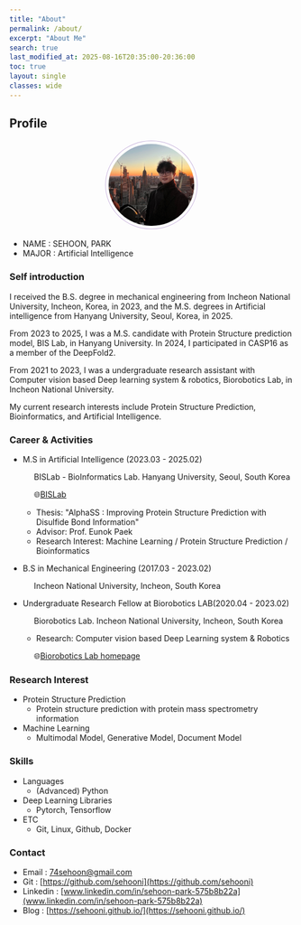 ```yaml
---
title: "About"
permalink: /about/
excerpt: "About Me"
search: true
last_modified_at: 2025-08-16T20:35:00-20:36:00
toc: true
layout: single
classes: wide
---
```


## Profile
<center><img src="/assets/img/Self.jpeg" width="30%" height="30%" style="
border: 1px solid #cab6de;
border-radius: 50%;
padding: 5px;
-moz-border-radius: 50%;
-khtml-border-radius: 50%;
-webkit-border-radius: 50%;
"></center>


* NAME : SEHOON, PARK
* MAJOR : Artificial Intelligence

### Self introduction
I received the B.S. degree in mechanical engineering from Incheon National University, Incheon, Korea, in 2023, and the M.S. degrees in Artificial intelligence from Hanyang University, Seoul, Korea, in 2025. 

From 2023 to 2025, I was a M.S. candidate with Protein Structure prediction model, BIS Lab, in Hanyang University.
In 2024, I participated in CASP16 as a member of the DeepFold2.

From 2021 to 2023, I was a undergraduate research assistant with Computer vision based Deep learning system & robotics, Biorobotics Lab, in Incheon National University.

My current research interests include Protein Structure Prediction, Bioinformatics, and Artificial Intelligence.

### Career & Activities
- M.S in Artificial Intelligence (2023.03 - 2025.02)

    &nbsp;&nbsp;&nbsp;&nbsp; BISLab - BioInformatics Lab. Hanyang University, Seoul, South Korea
  
    &nbsp;&nbsp;&nbsp;&nbsp; 🌐[BISLab](http://bislab.hanyang.ac.kr/)
  - Thesis: "AlphaSS : Improving Protein Structure Prediction with Disulfide Bond Information"
  - Advisor: Prof. Eunok Paek
  - Research Interest: Machine Learning / Protein Structure Prediction / Bioinformatics
  
- B.S in Mechanical Engineering (2017.03 - 2023.02)

    &nbsp;&nbsp;&nbsp;&nbsp; Incheon National University, Incheon, South Korea

- Undergraduate Research Fellow at Biorobotics LAB(2020.04 - 2023.02)

  &nbsp;&nbsp;&nbsp;&nbsp; Biorobotics Lab. Incheon National University, Incheon, South Korea

  - Research: Computer vision based Deep Learning system & Robotics

  &nbsp;&nbsp;&nbsp;&nbsp; 🌐[Biorobotics Lab homepage](https://jeon4365.wixsite.com/mysite)

### Research Interest
- Protein Structure Prediction
  - Protein structure prediction with protein mass spectrometry information
- Machine Learning
  - Multimodal Model, Generative Model, Document Model

### Skills
- Languages
  - (Advanced) Python
- Deep Learning Libraries
  - Pytorch, Tensorflow
- ETC
  - Git, Linux, Github, Docker

### Contact
- Email : 74sehoon@gmail.com
- Git : [https://github.com/sehooni](https://github.com/sehooni)
- Linkedin : [www.linkedin.com/in/sehoon-park-575b8b22a](www.linkedin.com/in/sehoon-park-575b8b22a)
- Blog : [https://sehooni.github.io/](https://sehooni.github.io/)



